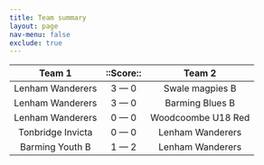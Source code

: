 ```yaml
---
title: Team summary
layout: page
nav-menu: false
exclude: true
---
```




|      Team 1       |  ::Score::  |       Team 2       |
|:-----------------:|:-----------:|:------------------:|
| Lenham Wanderers  | 3 &mdash; 0 |  Swale magpies B   |
| Lenham Wanderers  | 3 &mdash; 0 |  Barming Blues B   |
| Lenham Wanderers  | 0 &mdash; 0 | Woodcoombe U18 Red |
| Tonbridge Invicta | 0 &mdash; 0 |  Lenham Wanderers  |
|  Barming Youth B  | 1 &mdash; 2 |  Lenham Wanderers  |

 <br /><br /><br />